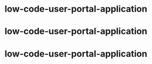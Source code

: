 # low-code-user-portal-application
# low-code-user-portal-application
# low-code-user-portal-application
